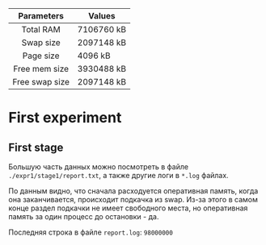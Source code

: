 |   Parameters   | Values     |
|:--------------:|------------|
| Total RAM      | 7106760 kB |
| Swap size      | 2097148 kB |
| Page size      | 4096 kB    |
| Free mem size  | 3930488 kB |
| Free swap size | 2097148 kB |

# First experiment

## First stage
Большую часть данных можно посмотреть в файле `./expr1/stage1/report.txt`, а также другие логи в `*.log` файлах.

По данным видно, что сначала расходуется оперативная память, когда она заканчивается, происходит подкачка из swap. Из-за этого в самом конце раздел подкачки не имеет свободного места, но оперативная память за один процесс до остановки - да.

Последняя строка в файле `report.log`: `98000000`